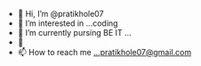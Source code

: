 - 👋 Hi, I’m @pratikhole07
- 👀 I’m interested in ...coding
- 🌱 I’m currently pursing BE IT ...
- 💞️ 
- 📫 How to reach me ...pratikhole07@gmail.com

<!---
pratikhole07/pratikhole07 is a ✨ special ✨ repository because its `README.md` (this file) appears on your GitHub profile.
You can click the Preview link to take a look at your changes.
--->
